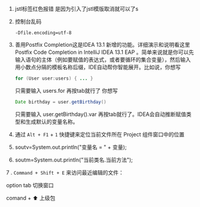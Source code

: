1. jstl标签红色报错 是因为引入了jstl模版取消就可以了s

2. 控制台乱码 

   ```shell
   -Dfile.encoding=utf-8
   ```

3. 善用Postfix Completion这是IDEA 13.1 新增的功能。详细演示和说明看这里 Postfix Code Completion in IntelliJ IDEA 13.1 EAP 。简单来说就是你可以先输入语句的主体（例如要赋值的表达式，或者要循环的集合变量），然后输入用小数点分隔的模板名称后缀，IDE自动帮你智能展开。比如说，你想写 
   ```java
   for (User user:users) { ... } 
   ```
   只需要输入 users.for 再按tab就行了
   你想写 
   ```java
   Date birthday = user.getBirthday()
   ```
   只需要输入 user.getBirthday().var 再按tab就行了。IDEA会自动推断赋值类型和生成默认的变量名称。

4. 通过 `Alt + F1` + `1` 快捷键来定位当前文件所在 Project 组件窗口中的位置

5. soutv=System.out.println("变量名 = " + 变量);

6. soutm=System.out.println("当前类名.当前方法");




 7 . `Command + Shift + E` 来访问最近编辑的文件：

option tab 切换窗口

comand + ⬆️  上级包